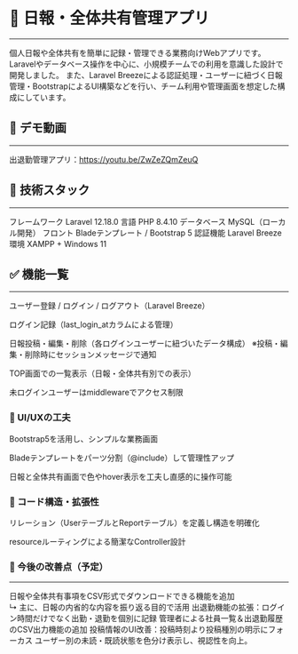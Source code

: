 # 📘 日報・全体共有管理アプリ
---
個人日報や全体共有を簡単に記録・管理できる業務向けWebアプリです。
Laravelやデータベース操作を中心に、小規模チームでの利用を意識した設計で開発しました。
また、Laravel Breezeによる認証処理・ユーザーに紐づく日報管理・BootstrapによるUI構築などを行い、チーム利用や管理画面を想定した構成にしています。

## 🎥 デモ動画
---
出退勤管理アプリ：https://youtu.be/ZwZeZQmZeuQ

## 📌 技術スタック
---
フレームワーク	Laravel 12.18.0
言語	PHP 8.4.10
データベース	MySQL（ローカル開発）
フロント	Bladeテンプレート / Bootstrap 5
認証機能	Laravel Breeze 
環境	XAMPP + Windows 11

## ✅ 機能一覧
---
ユーザー登録 / ログイン / ログアウト（Laravel Breeze）

ログイン記録（last_login_atカラムによる管理）

日報投稿・編集・削除（各ログインユーザーに紐づいたデータ構成）
※投稿・編集・削除時にセッションメッセージで通知

TOP画面での一覧表示（日報・全体共有別での表示）

未ログインユーザーはmiddlewareでアクセス制限

### 🎨 UI/UXの工夫
Bootstrap5を活用し、シンプルな業務画面

Bladeテンプレートをパーツ分割（@include）して管理性アップ

日報と全体共有画面で色やhover表示を工夫し直感的に操作可能

### 🎨 コード構造・拡張性
リレーション（UserテーブルとReportテーブル）を定義し構造を明確化

resourceルーティングによる簡潔なController設計

### 🚀 今後の改善点（予定）
---
日報や全体共有事項をCSV形式でダウンロードできる機能を追加  
  ↳ 主に、日報の内省的な内容を振り返る目的で活用
出退勤機能の拡張：ログイン時間だけでなく出勤・退勤を個別に記録
管理者による社員一覧＆出退勤履歴のCSV出力機能の追加
投稿情報のUI改善：投稿時刻より投稿種別の明示にフォーカス
ユーザー別の未読・既読状態を色分け表示し、視認性を向上。
